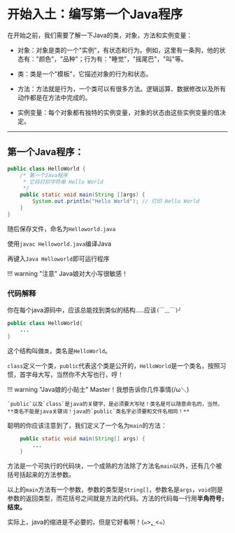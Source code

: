 # 开始入土：编写第一个Java程序

在开始之前，我们需要了解一下Java的类，对象，方法和实例变量：

 - 对象：对象是类的一个"实例"，有状态和行为。例如，这里有一条狗，他的状态有："颜色"，"品种"；行为有："睡觉"，"摇尾巴"，"叫"等。

 - 类：类是一个"模板"，它描述对象的行为和状态。

 - 方法：方法就是行为，一个类可以有很多方法。逻辑运算、数据修改以及所有动作都是在方法中完成的。

 - 实例变量：每个对象都有独特的实例变量，对象的状态由这些实例变量的值决定。

 --------

## 第一个Java程序：

```Java
public class HelloWorld {
    /* 第一个Java程序
     * 它将打印字符串 Hello World
     */
    public static void main(String []args) {
        System.out.println("Hello World"); // 打印 Hello World
    }
}
```
随后保存文件，命名为`Helloworld.java`

使用`javac Helloworld.java`编译Java

再键入`Java Helloworld`即可运行程序

!!! warning "注意"
    Java娘对大小写很敏感！

### 代码解释

你在每个java源码中，应该总能找到类似的结构.....应该`(￣﹏￣)╯`

```java
public class HelloWorld{
    ...
}
```
这个结构叫做`类`，类名是`HelloWorld`。

`class`定义一个类，`public`代表这个类是公开的，`HelloWorld`是一个类名，按照习惯，首字母大写，当然你不大写也行，哼！

!!! warning "Java娘的小贴士"
    Master！我想告诉你几件事情(/ω＼)
    
    `public`以及`class`是java的关键字，是必须要大写哒！类名是可以随意命名的，当然，**类名不能是java关键词！java的`public`类名字必须要和文件名相同！**

聪明的你应该注意到了，我们定义了一个名为`main`的方法：

```java
    public static void main(String[] args) {
        ...
    }
```

方法是一个可执行的代码块，一个成熟的方法除了方法名`main`以外，还有几个被括号括起来的方法参数。

以上的`main`方法有一个参数，参数的类型是`String[]`，参数名是`args`，`void`则是参数的返回类型，而花括号之间就是方法的代码。方法的代码每一行用**半角符号`;`结束。**

实际上，java的缩进是不必要的，但是它好看啊！(๑>؂<๑）

